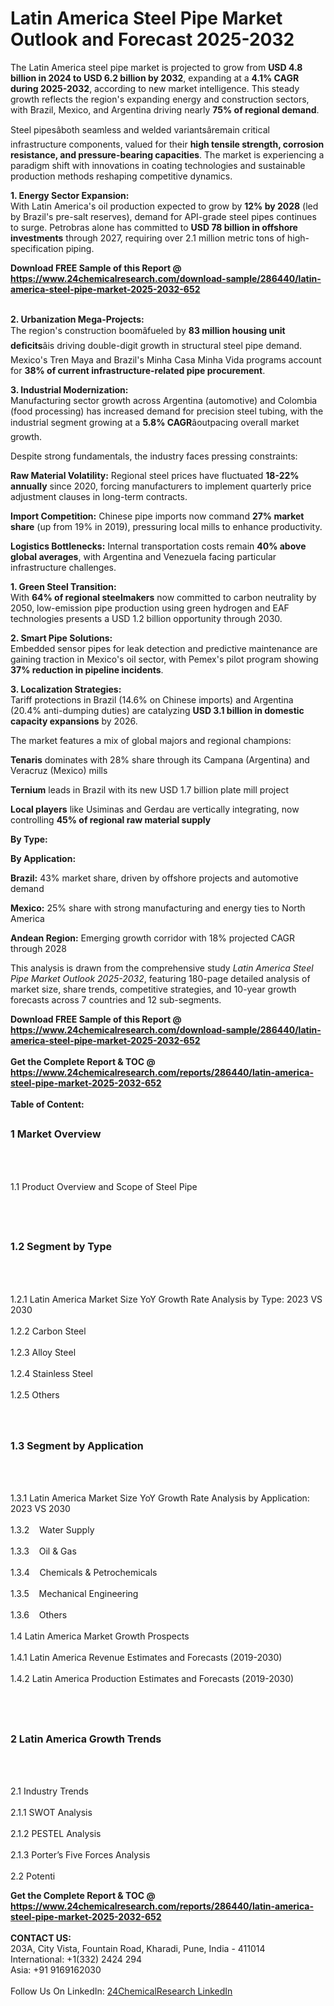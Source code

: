 <h1>Latin America Steel Pipe Market Outlook and Forecast 2025-2032</h1><p>The Latin America steel pipe market is projected to grow from <strong>USD 4.8 billion in 2024 to USD 6.2 billion by 2032</strong>, expanding at a <strong>4.1% CAGR during 2025-2032</strong>, according to new market intelligence. This steady growth reflects the region's expanding energy and construction sectors, with Brazil, Mexico, and Argentina driving nearly <strong>75% of regional demand</strong>.</p><p>Steel pipesâboth seamless and welded variantsâremain critical infrastructure components, valued for their <strong>high tensile strength, corrosion resistance, and pressure-bearing capacities</strong>. The market is experiencing a paradigm shift with innovations in coating technologies and sustainable production methods reshaping competitive dynamics.</p><p><strong>1. Energy Sector Expansion:</strong><br>
With Latin America's oil production expected to grow by <strong>12% by 2028</strong> (led by Brazil's pre-salt reserves), demand for API-grade steel pipes continues to surge. Petrobras alone has committed to <strong>USD 78 billion in offshore investments</strong> through 2027, requiring over 2.1 million metric tons of high-specification piping.</p><div><b>Download FREE Sample of this Report @ 
            <a href="https://www.24chemicalresearch.com/download-sample/286440/latin-america-steel-pipe-market-2025-2032-652">
            https://www.24chemicalresearch.com/download-sample/286440/latin-america-steel-pipe-market-2025-2032-652</a></b></div><br><p><strong>2. Urbanization Mega-Projects:</strong><br>
The region's construction boomâfueled by <strong>83 million housing unit deficits</strong>âis driving double-digit growth in structural steel pipe demand. Mexico's Tren Maya and Brazil's Minha Casa Minha Vida programs account for <strong>38% of current infrastructure-related pipe procurement</strong>.</p><p><strong>3. Industrial Modernization:</strong><br>
Manufacturing sector growth across Argentina (automotive) and Colombia (food processing) has increased demand for precision steel tubing, with the industrial segment growing at a <strong>5.8% CAGR</strong>âoutpacing overall market growth.</p><p>Despite strong fundamentals, the industry faces pressing constraints:</p><p><strong>Raw Material Volatility:</strong> Regional steel prices have fluctuated <strong>18-22% annually</strong> since 2020, forcing manufacturers to implement quarterly price adjustment clauses in long-term contracts.</p><p><strong>Import Competition:</strong> Chinese pipe imports now command <strong>27% market share</strong> (up from 19% in 2019), pressuring local mills to enhance productivity.</p><p><strong>Logistics Bottlenecks:</strong> Internal transportation costs remain <strong>40% above global averages</strong>, with Argentina and Venezuela facing particular infrastructure challenges.</p><p><strong>1. Green Steel Transition:</strong><br>
With <strong>64% of regional steelmakers</strong> now committed to carbon neutrality by 2050, low-emission pipe production using green hydrogen and EAF technologies presents a USD 1.2 billion opportunity through 2030.</p><p><strong>2. Smart Pipe Solutions:</strong><br>
Embedded sensor pipes for leak detection and predictive maintenance are gaining traction in Mexico's oil sector, with Pemex's pilot program showing <strong>37% reduction in pipeline incidents</strong>.</p><p><strong>3. Localization Strategies:</strong><br>
Tariff protections in Brazil (14.6% on Chinese imports) and Argentina (20.4% anti-dumping duties) are catalyzing <strong>USD 3.1 billion in domestic capacity expansions</strong> by 2026.</p><p>The market features a mix of global majors and regional champions:</p><p><strong>Tenaris</strong> dominates with 28% share through its Campana (Argentina) and Veracruz (Mexico) mills</p><p><strong>Ternium</strong> leads in Brazil with its new USD 1.7 billion plate mill project</p><p><strong>Local players</strong> like Usiminas and Gerdau are vertically integrating, now controlling <strong>45% of regional raw material supply</strong></p><p><strong>By Type:</strong></p><p><strong>By Application:</strong></p><p><strong>Brazil:</strong> 43% market share, driven by offshore projects and automotive demand</p><p><strong>Mexico:</strong> 25% share with strong manufacturing and energy ties to North America</p><p><strong>Andean Region:</strong> Emerging growth corridor with 18% projected CAGR through 2028</p><p>This analysis is drawn from the comprehensive study <em>Latin America Steel Pipe Market Outlook 2025-2032</em>, featuring 180-page detailed analysis of market size, share trends, competitive strategies, and 10-year growth forecasts across 7 countries and 12 sub-segments.</p><div><b>Download FREE Sample of this Report @ 
            <a href="https://www.24chemicalresearch.com/download-sample/286440/latin-america-steel-pipe-market-2025-2032-652">
            https://www.24chemicalresearch.com/download-sample/286440/latin-america-steel-pipe-market-2025-2032-652</a></b></div><br><div><b>Get the Complete Report & TOC @ 
            <a href="https://www.24chemicalresearch.com/reports/286440/latin-america-steel-pipe-market-2025-2032-652">
            https://www.24chemicalresearch.com/reports/286440/latin-america-steel-pipe-market-2025-2032-652</a></b></div><br>
            <b>Table of Content:</b><p><h2><span style="font-size:16px"><strong>1 Market Overview&nbsp;&nbsp; &nbsp;</strong></span></h2><br />
<br />
<p>1.1 Product Overview and Scope of Steel Pipe&nbsp;</p><br />
<br />
<h2><strong><span style="font-size:16px">1.2 Segment by Type&nbsp;&nbsp; &nbsp;</span></strong></h2><br />
<br />
<p>1.2.1 Latin America Market Size YoY Growth Rate Analysis by Type: 2023 VS 2030&nbsp;&nbsp; &nbsp;<br /><br />
1.2.2 Carbon Steel&nbsp;&nbsp; &nbsp;<br /><br />
1.2.3 Alloy Steel<br /><br />
1.2.4 Stainless Steel<br /><br />
1.2.5 Others<br /><br />
<br />
<h2><span style="font-size:16px"><strong>1.3 Segment by Application&nbsp;&nbsp;</strong></span></h2><br />
<br />
<p>1.3.1 Latin America Market Size YoY Growth Rate Analysis by Application: 2023 VS 2030&nbsp;&nbsp; &nbsp;<br /><br />
1.3.2&nbsp;&nbsp; &nbsp;Water Supply<br /><br />
1.3.3&nbsp;&nbsp; &nbsp;Oil & Gas<br /><br />
1.3.4&nbsp;&nbsp; &nbsp;Chemicals & Petrochemicals<br /><br />
1.3.5&nbsp;&nbsp; &nbsp;Mechanical Engineering<br /><br />
1.3.6&nbsp;&nbsp; &nbsp;Others<br /><br />
1.4 Latin America Market Growth Prospects&nbsp;&nbsp; &nbsp;<br /><br />
1.4.1 Latin America Revenue Estimates and Forecasts (2019-2030)&nbsp;&nbsp; &nbsp;<br /><br />
1.4.2 Latin America Production Estimates and Forecasts (2019-2030)&nbsp;&nbsp;</p><br />
<br />
<h2><span style="font-size:16px"><strong>2 Latin America Growth Trends&nbsp;&nbsp; &nbsp;</strong></span></h2><br />
<br />
<p>2.1 Industry Trends&nbsp;&nbsp; &nbsp;<br /><br />
2.1.1 SWOT Analysis&nbsp;&nbsp; &nbsp;<br /><br />
2.1.2 PESTEL Analysis&nbsp;&nbsp; &nbsp;<br /><br />
2.1.3 Porter&rsquo;s Five Forces Analysis&nbsp;&nbsp; &nbsp;<br /><br />
2.2 Potenti</p><div><b>Get the Complete Report & TOC @ 
            <a href="https://www.24chemicalresearch.com/reports/286440/latin-america-steel-pipe-market-2025-2032-652">
            https://www.24chemicalresearch.com/reports/286440/latin-america-steel-pipe-market-2025-2032-652</a></b></div><br><b>CONTACT US:</b><br>
            203A, City Vista, Fountain Road, Kharadi, Pune, India - 411014<br>
            International: +1(332) 2424 294<br>
            Asia: +91 9169162030 <br><br>
            Follow Us On LinkedIn: <a href="https://www.linkedin.com/company/24chemicalresearch/">24ChemicalResearch LinkedIn</a>
